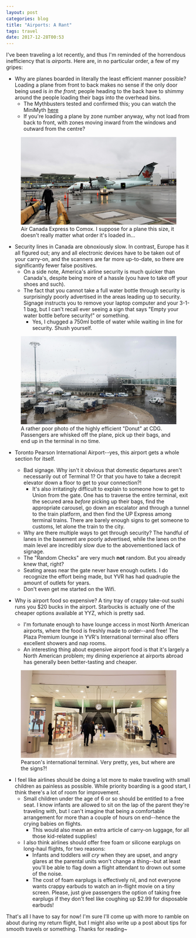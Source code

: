 ```yaml
---
layout: post
categories: blog
title: "Airports: A Rant"
tags: travel
date: 2017-12-28T00:53
---
```


I've been traveling a lot recently, and thus I'm reminded of the horrendous inefficiency that is _airports_. Here are, in no particular order, a few of my gripes:

- Why are planes boarded in literally the least efficient manner possible? Loading a plane from front to back makes no sense if the only door being used is _in the front_; people heading to the back have to shimmy around the people loading their bags into the overhead bins.
  - The Mythbusters tested and confirmed this; you can watch the MiniMyth [here](https://www.discovery.com/tv-shows/mythbusters/videos/plane-boarding-minimyth)
  - If you're loading a plane by zone number anyway, why not load from back to front, with zones moving inward from the windows and outward from the centre?

<figure>
	<img src="/images/blog/20161105_095157.jpg" alt="image">
	<figcaption>Air Canada Express to Comox. I suppose for a plane this size, it doesn't really matter what order it's loaded in...</figcaption>
</figure>

- Security lines in Canada are obnoxiously slow. In contrast, Europe has it all figured out; any and all electronic devices have to be taken out of your carry-on, and the scanners are far more up-to-date, so there are significantly fewer false positives.
  - On a side note, America's airline security is much quicker than Canada's, despite being more of a hassle (you have to take off your shoes and such).
  - The fact that you cannot take a full water bottle through security is surprisingly poorly advertised in the areas leading up to security. Signage instructs you to remove your laptop computer and your 3-1-1 bag, but I can't recall ever seeing a sign that says "Empty your water bottle before security!" or something.
    - Yes, I chugged a 750ml bottle of water while waiting in line for security. Shush yourself.

<figure>
	<img src="/images/blog/20171112_125139.jpg" alt="image">
	<figcaption>A rather poor photo of the highly efficient "Donut" at CDG. Passengers are whisked off the plane, pick up their bags, and end up in the terminal in no time.</figcaption>
</figure>

- Toronto Pearson International Airport--yes, this airport gets a whole section for itself.
  - Bad signage. Why isn't it obvious that domestic departures aren't necessarily out of Terminal 1? Or that you have to take a decrepit elevator down a floor to get to your connection?!
    - It's also irritatingly difficult to explain to someone how to get to Union from the gate. One has to traverse the entire terminal, exit the secured area _before_ picking up their bags, find the appropriate carousel, go down an escalator and through a tunnel to the train platform, and then find the UP Express among terminal trains. There are barely enough signs to get someone to customs, let alone the train to the city.
  - Why are there multiple ways to get through security? The handful of lanes in the basement are poorly advertised, while the lanes on the main level are incredibly slow due to the abovementioned lack of signage.
  - The "Random Checks" are very much **not** random. But you already knew that, right?
  - Seating areas near the gate never have enough outlets. I do recognize the effort being made, but YVR has had quadruple the amount of outlets for years.
  - Don't even get me started on the Wifi.

- Why is airport food so expensive? A tiny tray of crappy take-out sushi runs you $20 bucks in the airport. Starbucks is actually one of the cheaper options available at YYZ, which is pretty sad.
  - I'm fortunate enough to have lounge access in most North American airports, where the food is freshly made to order--and free! The Plaza Premium lounge in YVR's International terminal also offers excellent showers and nap rooms.
  - An interesting thing about expensive airport food is that it's largely a North American problem; my dining experience at airports abroad has generally been better-tasting and cheaper.

<figure>
	<img src="/images/blog/20171107_191549.jpg" alt="image">
	<figcaption>Pearson's international terminal. Very pretty, yes, but where are the signs?!</figcaption>
</figure>

- I feel like airlines should be doing a lot more to make traveling with small children as painless as possible. While priority boarding is a good start, I think there's a lot of room for improvement.
  - Small children under the age of 6 or so should be entitled to a free seat. I know infants are allowed to sit on the lap of the parent they're traveling with, but I can't imagine that being a comfortable arrangement for more than a couple of hours on end--hence the crying babies on flights.
    - This would also mean an extra article of carry-on luggage, for all those kid-related supplies!
  - I also think airlines should offer free foam or silicone earplugs on long-haul flights, for two reasons:
    - Infants and toddlers _will cry_ when they are upset, and angry glares at the parental units won't change a thing--but at least you'll be able to flag down a flight attendant to drown out some of the noise.
    - The cost of foam earplugs is effectively nil, and not everyone wants crappy earbuds to watch an in-flight movie on a tiny screen. Please, just give passengers the option of taking free earplugs if they don't feel like coughing up $2.99 for disposable earbuds!

That's all I have to say for now! I'm sure I'll come up with more to ramble on about during my return flight, but I might also write up a post about tips for smooth travels or something. Thanks for reading~
